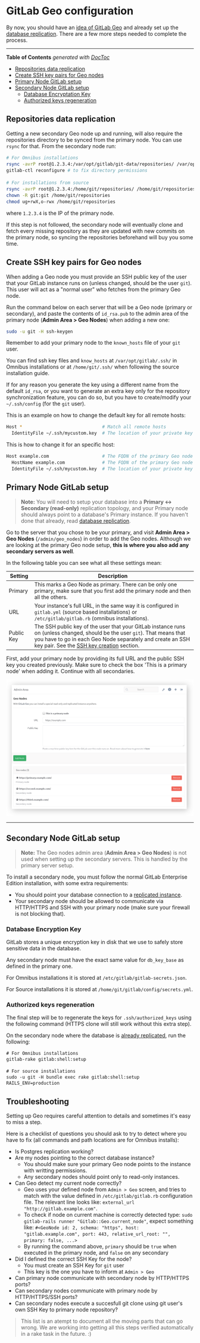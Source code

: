# GitLab Geo configuration

By now, you should have an [idea of GitLab Geo](README.md) and already set up
the [database replication](./database.md). There are a few more steps needed to
complete the process.

---

<!-- START doctoc generated TOC please keep comment here to allow auto update -->
<!-- DON'T EDIT THIS SECTION, INSTEAD RE-RUN doctoc TO UPDATE -->
**Table of Contents**  *generated with [DocToc](https://github.com/thlorenz/doctoc)*

- [Repositories data replication](#repositories-data-replication)
- [Create SSH key pairs for Geo nodes](#create-ssh-key-pairs-for-geo-nodes)
- [Primary Node GitLab setup](#primary-node-gitlab-setup)
- [Secondary Node GitLab setup](#secondary-node-gitlab-setup)
  - [Database Encryptation Key](#database-encryptation-key)
  - [Authorized keys regeneration](#authorized-keys-regeneration)

<!-- END doctoc generated TOC please keep comment here to allow auto update -->

## Repositories data replication

Getting a new secondary Geo node up and running, will also require the
repositories directory to be synced from the primary node. You can use `rsync`
for that. From the secondary node run:

```bash
# For Omnibus installations
rsync -avrP root@1.2.3.4:/var/opt/gitlab/git-data/repositories/ /var/opt/gitlab/git-data/repositories/
gitlab-ctl reconfigure # to fix directory permissions

# For installations from source
rsync -avrP root@1.2.3.4:/home/git/repositories/ /home/git/repositories/
chown -R git:git /home/git/repositories
chmod ug+rwX,o-rwx /home/git/repositories
```

where `1.2.3.4` is the IP of the primary node.

If this step is not followed, the secondary node will eventually clone and
fetch every missing repository as they are updated with new commits on the
primary node, so syncing the repositories beforehand will buy you some time.

## Create SSH key pairs for Geo nodes

When adding a Geo node you must provide an SSH public key of the user that your
GitLab instance runs on (unless changed, should be the user `git`). This user
will act as a "normal user" who fetches from the primary Geo node.

Run the command below on each server that will be a Geo node (primary or
secondary), and paste the contents of `id_rsa.pub` to the admin area of the
primary node (**Admin Area > Geo Nodes**) when adding a new one:

```bash
sudo -u git -H ssh-keygen
```

Remember to add your primary node to the `known_hosts` file of your `git` user.

You can find ssh key files and `know_hosts` at `/var/opt/gitlab/.ssh/` in
Omnibus installations or at `/home/git/.ssh/` when following the source
installation guide.



If for any reason you generate the key using a different name from the default
`id_rsa`, or you want to generate an extra key only for the repository
synchronization feature, you can do so, but you have to create/modify your
`~/.ssh/config` (for the `git` user).

This is an example on how to change the default key for all remote hosts:

```bash
Host *                              # Match all remote hosts
  IdentityFile ~/.ssh/mycustom.key  # The location of your private key
```

This is how to change it for an specific host:

```bash
Host example.com                    # The FQDN of the primary Geo node
  HostName example.com              # The FQDN of the primary Geo node
  IdentityFile ~/.ssh/mycustom.key  # The location of your private key
```

## Primary Node GitLab setup

>**Note:**
You will need to setup your database into a **Primary <-> Secondary (read-only)** replication
topology, and your Primary node should always point to a database's Primary
instance. If you haven't done that already, read [database replication](./database.md).

Go to the server that you chose to be your primary, and visit
**Admin Area > Geo Nodes** (`/admin/geo_nodes`) in order to add the Geo nodes.
Although we are looking at the primary Geo node setup, **this is where you also
add any secondary servers as well**.

In the following table you can see what all these settings mean:

| Setting   | Description |
| --------- | ----------- |
| Primary   | This marks a Geo Node as primary. There can be only one primary, make sure that you first add the primary node and then all the others. |
| URL       | Your instance's full URL, in the same way it is configured in `gitlab.yml` (source based installations) or `/etc/gitlab/gitlab.rb` (omnibus installations). |
|Public Key | The SSH public key of the user that your GitLab instance runs on (unless changed, should be the user `git`). That means that you have to go in each Geo Node separately and create an SSH key pair. See the [SSH key creation](#create-ssh-key-pairs-for-geo-nodes) section. |

First, add your primary node by providing its full URL and the public SSH key
you created previously. Make sure to check the box 'This is a primary node'
when adding it. Continue with all secondaries.

![Geo Nodes Screen](img/geo-nodes-screen.png)

---

## Secondary Node GitLab setup

>**Note:**
The Geo nodes admin area (**Admin Area > Geo Nodes**) is not used when setting
up the secondary servers. This is handled by the primary server setup.

To install a secondary node, you must follow the normal GitLab Enterprise
Edition installation, with some extra requirements:

- You should point your database connection to a [replicated instance](./database.md).
- Your secondary node should be allowed to communicate via HTTP/HTTPS and
  SSH with your primary node (make sure your firewall is not blocking that).

### Database Encryption Key

GitLab stores a unique encryption key in disk that we use to safely store sensitive
data in the database.

Any secondary node must have the exact same value for `db_key_base` as defined in the primary one.

For Omnibus installations it is stored at `/etc/gitlab/gitlab-secrets.json`.

For Source installations it is stored at `/home/git/gitlab/config/secrets.yml`.


### Authorized keys regeneration

The final step will be to regenerate the keys for `.ssh/authorized_keys` using
the following command (HTTPS clone will still work without this extra step).

On the secondary node where the database is [already replicated](./database.md),
run the following:

```
# For Omnibus installations
gitlab-rake gitlab:shell:setup

# For source installations
sudo -u git -H bundle exec rake gitlab:shell:setup RAILS_ENV=production
```

## Troubleshooting

Setting up Geo requires careful attention to details and sometimes it's easy to
miss a step.

Here is a checklist of questions you should ask to try to detect where you have
to fix (all commands and path locations are for Omnibus installs):

- Is Postgres replication working?
- Are my nodes pointing to the correct database instance?
    - You should make sure your primary Geo node points to the instance with
      writting permissions.
    - Any secondary nodes should point only to read-only instances.
- Can Geo detect my current node correctly?
    - Geo uses your defined node from `Admin > Geo` screen, and tries to match
      with the value defined in `/etc/gitlab/gitlab.rb` configuration file.
      The relevant line looks like: `external_url "http://gitlab.example.com"`.
    - To check if node on current machine is correctly detected type:
      `sudo gitlab-rails runner "Gitlab::Geo.current_node"`,
      expect something like: `#<GeoNode id: 2, schema: "https", host: "gitlab.example.com", port: 443, relative_url_root: "", primary: false, ...>`
    - By running the command above, `primary` should be `true` when executed in
      the primary node, and `false` on any secondary
- Did I defined the correct SSH Key for the node?
    - You must create an SSH Key for `git` user
    - This key is the one you have to inform at `Admin > Geo`
- Can primary node communicate with secondary node by HTTP/HTTPS ports?
- Can secondary nodes communicate with primary node by HTTP/HTTPS/SSH ports?
- Can secondary nodes execute a succesfull git clone using git user's own
  SSH Key to primary node repository?

> This list is an atempt to document all the moving parts that can go wrong.
We are working into getting all this steps verified automatically in a
rake task in the future. :)
